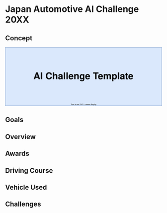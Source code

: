 # Japan Automotive AI Challenge 20XX

## Concept

![concept](./assets/concept.drawio.svg)

## Goals

## Overview

## Awards

## Driving Course

## Vehicle Used

## Challenges
